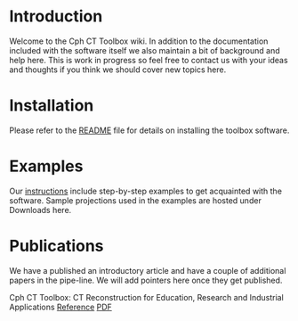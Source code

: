 # Introduction #

Welcome to the Cph CT Toolbox wiki. In addition to the documentation included with the software itself we also maintain a bit of background and help here.
This is work in progress so feel free to contact us with your ideas and thoughts if you think we should cover new topics here.


# Installation #
Please refer to the [README](http://code.google.com/p/cphcttoolbox/source/browse/README) file for details on installing the toolbox software.


# Examples #
Our [instructions](http://cphcttoolbox.googlecode.com/hg/doc/instructions.pdf) include step-by-step examples to get acquainted with the software. Sample projections used in the examples are hosted under Downloads here.

# Publications #
We have a published an introductory article and have a couple of additional papers in the pipe-line. We will add pointers here once they get published.

Cph CT Toolbox: CT Reconstruction for Education, Research and Industrial Applications [Reference](http://dx.doi.org/10.1109/SYNASC.2013.48) [PDF](http://www.migrid.org/vgrid/CT-Toolbox/papers/cphcttoolbox-intro_synasc-2013.pdf)